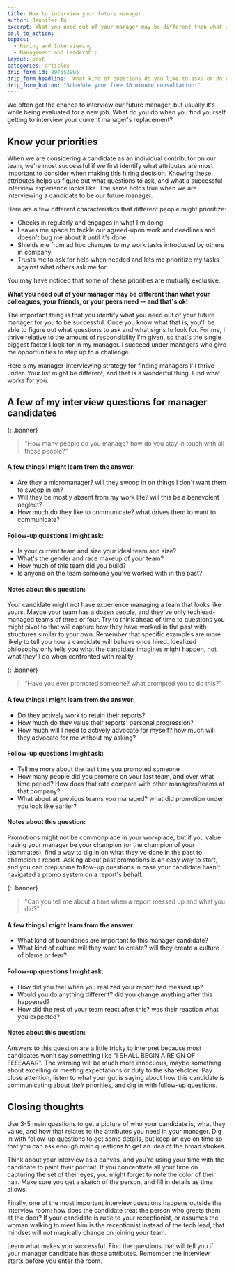 ```yaml
---
title: How to interview your future manager
author: Jennifer Tu
excerpt: What you need out of your manager may be different than what your colleagues, your friends, or your peers need -- and that's ok!  What can you do to discover if the candidate interviewing to become your manager is the right person for the job?
call_to_action:
topics:
  - Hiring and Interviewing
  - Management and Leadership
layout: post
categories: articles
drip_form_id: 897553995
drip_form_headline:  What kind of questions do you like to ask? or do you struggle asking interview questions?<br>We have a <a href="/products/interviewer-skills-for-engineers-and-hiring-managers">workshop on interviewer skills</a> you might be interested in.
drip_form_button: "Schedule your free 30 minute consultation!"
---
```


We often get the chance to interview our future manager, but usually it's while being evaluated for a new job. What do you do when you find yourself getting to interview your current manager's replacement?

## Know your priorities

When we are considering a candidate as an individual contributor on our team, we're most successful if we first identify what attributes are most important to consider when making this hiring decision. Knowing these attributes helps us figure out what questions to ask, and what a successful interview experience looks like. The same holds true when we are interviewing a candidate to be our future manager.

Here are a few different characteristics that different people might prioritize:

- Checks in regularly and engages in what I'm doing
- Leaves me space to tackle our agreed-upon work and deadlines and doesn't bug me about it until it's done
- Shields me from ad hoc changes to my work tasks introduced by others in company
- Trusts me to ask for help when needed and lets me prioritize my tasks against what others ask me for

You may have noticed that some of these priorities are mutually exclusive.

**What you need out of your manager may be different than what your colleagues, your friends, or your peers need -- and that's ok!**

The important thing is that you identify what you need out of your future manager for _you_ to be successful. Once you know what that is, you'll be able to figure out what questions to ask and what signs to look for. For me, I thrive relative to the amount of responsibility I'm given, so that's the single biggest factor I look for in my manager. I succeed under managers who give me opportunities to step up to a challenge.

Here's my manager-interviewing strategy for finding managers I'll thrive under. Your list might be different, and that is a wonderful thing. Find what works for you.

## A few of my interview questions for manager candidates

{: .banner}

> "How many people do you manage? how do you stay in touch with all those people?"

#### A few things I might learn from the answer:

- Are they a micromanager? will they swoop in on things I don't want them to swoop in on?
- Will they be mostly absent from my work life? will this be a benevolent neglect?
- How much do they like to communicate? what drives them to want to communicate?

#### Follow-up questions I might ask:

- Is your current team and size your ideal team and size?
- What's the gender and race makeup of your team?
- How much of this team did you build?
- Is anyone on the team someone you've worked with in the past?

#### Notes about this question:

Your candidate might not have experience managing a team that looks like yours. Maybe your team has a dozen people, and they've only techlead-managed teams of three or four. Try to think ahead of time to questions you might pivot to that will capture how they have worked in the past with structures similar to your own. Remember that specific examples are more likely to tell you how a candidate will behave once hired. Idealized philosophy only tells you what the candidate imagines might happen, not what they'll do when confronted with reality.

{: .banner}

> "Have you ever promoted someone? what prompted you to do this?"

#### A few things I might learn from the answer:

- Do they actively work to retain their reports?
- How much do they value their reports' personal progression?
- How much will I need to actively advocate for myself? how much will they advocate for me without my asking?

#### Follow-up questions I might ask:

- Tell me more about the last time you promoted someone
- How many people did you promote on your last team, and over what time period? How does that rate compare with other managers/teams at that company?
- What about at previous teams you managed? what did promotion under you look like earlier?

#### Notes about this question:

Promotions might not be commonplace in your workplace, but if you value having your manager be your champion (or the champion of your teammates), find a way to dig in on what they've done in the past to champion a report. Asking about past promotions is an easy way to start, and you can prep some follow-up questions in case your candidate hasn't navigated a promo system on a report's behalf.

{: .banner}

> "Can you tell me about a time when a report messed up and what you did?"

#### A few things I might learn from the answer:

- What kind of boundaries are important to this manager candidate?
- What kind of culture will they want to create? will they create a culture of blame or fear?

#### Follow-up questions I might ask:

- How did you feel when you realized your report had messed up?
- Would you do anything different? did you change anything after this happened?
- How did the rest of your team react after this? was their reaction what you expected?

#### Notes about this question:

Answers to this question are a little tricky to interpret because most candidates won't say something like "I SHALL BEGIN A REIGN OF FEEEAAAR". The warning will be much more innocuous, maybe something about excelling or meeting expectations or duty to the shareholder. Pay close attention, listen to what your gut is saying about how this candidate is communicating about _their_ priorities, and dig in with follow-up questions.

## Closing thoughts

Use 3-5 main questions to get a picture of who your candidate is, what they value, and how that relates to the attributes you need in your manager. Dig in with follow-up questions to get some details, but keep an eye on time so that you can ask enough main questions to get an idea of the broad strokes.

Think about your interview as a canvas, and you're using your time with the candidate to paint their portrait. If you concentrate all your time on capturing the set of their eyes, you might forget to note the color of their hair. Make sure you get a sketch of the person, and fill in details as time allows.

Finally, one of the most important interview questions happens outside the interview room: how does the candidate treat the person who greets them at the door? If your candidate is rude to your receptionist, or assumes the woman walking to meet him is the receptionist instead of the tech lead, that mindset will not magically change on joining your team.

Learn what makes you successful. Find the questions that will tell you if your manager candidate has those attributes. Remember the interview starts before you enter the room.
